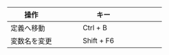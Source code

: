 |　　操作                   |　　キー              |
|:-------------------------|:-----------------------------|
| 定義へ移動                |  Ctrl + B                          |
| 変数名を変更              |  Shift + F6                          |
